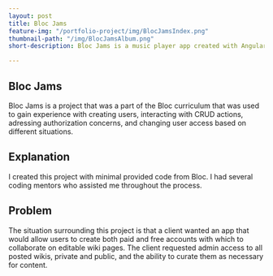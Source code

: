 ```yaml
---
layout: post
title: Bloc Jams
feature-img: "/portfolio-project/img/BlocJamsIndex.png"
thumbnail-path: "/img/BlocJamsAlbum.png"
short-description: Bloc Jams is a music player app created with Angular.

---
```


Bloc Jams
--------------

Bloc Jams is a project that was a part of the Bloc curriculum that was used to gain experience with creating users, interacting with CRUD actions,
adressing authorization concerns, and changing user access based on different situations.

Explanation
-----
I created this project with minimal provided code from Bloc. I had several coding mentors who assisted me throughout the process.

Problem
-----
The situation surrounding this project is that a client wanted an app that would allow users to create both paid and free accounts with which to collaborate
on editable wiki pages. The client requested admin access to all posted wikis, private and public, and the ability to curate them as necessary for content.
